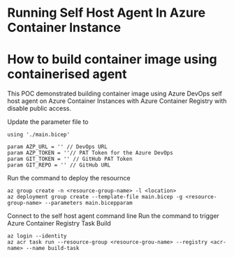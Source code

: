 # Running Self Host Agent In Azure Container Instance 
# How to build container image using containerised agent

This POC demonstrated building container image using Azure DevOps self host agent on Azure Container Instances with Azure Container Registry with disable public access.

Update the parameter file to 
```
using './main.bicep'

param AZP_URL = '' // DevOps URL
param AZP_TOKEN = ''// PAT Token for the Azure DevOps
param GIT_TOKEN = '' // GitHub PAT Token
param GIT_REPO = '' // GitHub URL

```
Run the command to deploy the resournce
``` bicep
az group create -n <resource-group-name> -l <location>
az deployment group create --template-file main.bicep -g <resource-group-name> --parameters main.bicepparam
```
Connect to the self host agent command line
Run the command to trigger Azure Container Registry Task Build
``` cli
az login --identity
az acr task run --resource-group <resource-grou-name> --registry <acr-name> --name build-task
``` 
